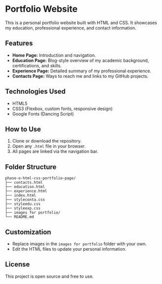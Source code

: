 # Portfolio Website

This is a personal portfolio website built with HTML and CSS. It showcases my education, professional experience, and contact information.

## Features

- **Home Page:** Introduction and navigation.
- **Education Page:** Blog-style overview of my academic background, certifications, and skills.
- **Experience Page:** Detailed summary of my professional experience.
- **Contacts Page:** Ways to reach me and links to my GitHub projects.

## Technologies Used

- HTML5
- CSS3 (Flexbox, custom fonts, responsive design)
- Google Fonts (Dancing Script)

## How to Use

1. Clone or download the repository.
2. Open any `.html` file in your browser.
3. All pages are linked via the navigation bar.

## Folder Structure

```
phase-o-html-css-portfolio-page/
├── contacts.html
├── education.html
├── experience.html
├── index.html
├── styleconta.css
├── styleedu.css
├── styleexp.css
├── images for portfolio/
└── README.md
```

## Customization

- Replace images in the `images for portfolio` folder with your own.
- Edit the HTML files to update your personal information.

## License

This project is open source and free to use.